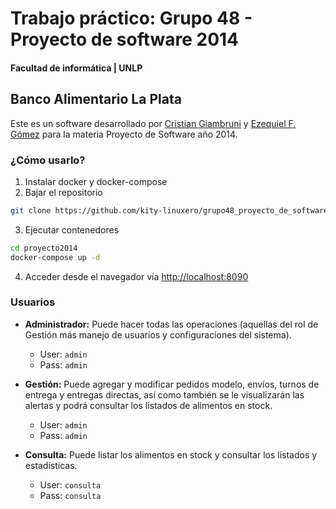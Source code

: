 # Trabajo práctico: Grupo 48 - Proyecto de software 2014
#### Facultad de informática | UNLP

## Banco Alimentario La Plata

Este es un software desarrollado por [Cristian Giambruni](https://github.com/kity-linuxero) y [Ezequiel F. Gómez](https://github.com/egother) para la materia Proyecto de Software año 2014.

### ¿Cómo usarlo?

1. Instalar docker y docker-compose
2. Bajar el repositorio
```bash
git clone https://github.com/kity-linuxero/grupo48_proyecto_de_software_2014 proyecto2014
```
3. Ejecutar contenedores
```bash
cd proyecto2014
docker-compose up -d
```

4. Acceder desde el navegador vía [http://localhost:8090](http://localhost:8090)

### Usuarios

- **Administrador:** Puede hacer todas las operaciones (aquellas del rol de Gestión
más manejo de usuarios y configuraciones del sistema).
  - User: `admin`
  - Pass: `admin`
- **Gestión:** Puede agregar y modificar pedidos modelo, envíos, turnos de entrega y
entregas directas, así como también se le visualizarán las alertas y podrá
consultar los listados de alimentos en stock.
  - User: `admin`
  - Pass: `admin`

- **Consulta:** Puede listar los alimentos en stock y consultar los listados y estadísticas.
  - User: `consulta`
  - Pass: `consulta`


